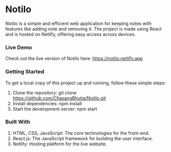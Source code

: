 # Notilo

Notilo is a simple and efficient web application for keeping notes with features like adding note and removing it. The project is made using React and is hosted on Netlify, offering easy access across devices.

### Live Demo
Check out the live version of Notilo here: https://notilo.netlify.app

### Getting Started
To get a local copy of this project up and running, follow these simple steps:
1. Clone the repository: git clone https://github.com/ChasangBhutia/Notilo.git
2. Install dependencies: npm install
3. Start the development server: npm start


### Built With
1. HTML, CSS, JavaScript: The core technologies for the front-end.
2. React.js: The JavaScript framework for building the user interface.
3. Netlify: Hosting platform for the live website.